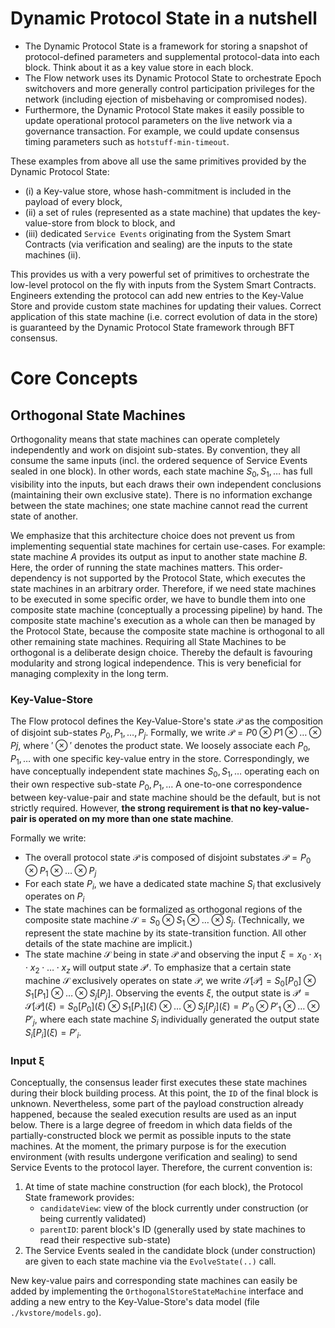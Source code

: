 # Dynamic Protocol State in a nutshell

- The Dynamic Protocol State is a framework for storing a snapshot of protocol-defined parameters
  and supplemental protocol-data into each block. Think about it as a key value store in each block. 
- The Flow network uses its Dynamic Protocol State to orchestrate Epoch switchovers and more generally control participation privileges
  for the network (including ejection of misbehaving or compromised nodes).
- Furthermore, the Dynamic Protocol State makes it easily possible to update operational protocol parameters on the live network via a governance transaction.
  For example, we could update consensus timing parameters such as `hotstuff-min-timeout`.

These examples from above all use the same primitives provided by the Dynamic Protocol State: 
 - (i) a Key-value store, whose hash-commitment is included in the payload of every block,
 - (ii) a set of rules (represented as a state machine) that updates the key-value-store from block to block, and
 - (iii) dedicated `Service Events` originating from the System Smart Contracts (via verification and sealing) are the inputs to the state machines (ii).  

This provides us with a very powerful set of primitives to orchestrate the low-level protocol on the fly with inputs from the System Smart Contracts.
Engineers extending the protocol can add new entries to the Key-Value Store and provide custom state machines for updating their values.
Correct application of this state machine (i.e. correct evolution of data in the store) is guaranteed by the Dynamic Protocol State framework through BFT consensus. 


# Core Concepts

## Orthogonal State Machines

Orthogonality means that state machines can operate completely independently and work on disjoint
sub-states. By convention, they all consume the same inputs (incl. the ordered sequence of
Service Events sealed in one block). In other words, each state machine $S_0, S_1,\ldots$ has full visibility
into the inputs, but each draws their own independent conclusions (maintaining their own exclusive state).
There is no information exchange between the state machines; one state machine cannot read the current state
of another.

We emphasize that this architecture choice does not prevent us from implementing sequential state
machines for certain use-cases. For example: state machine $A$ provides its output as input to another
state machine $B$. Here, the order of running the state machines matters. This order-dependency is not
supported by the Protocol State, which executes the state machines in an arbitrary order. Therefore,
if we need state machines to be executed in some specific order, we have to bundle them into one composite state
machine (conceptually a processing pipeline) by hand. The composite state machine's execution as a
whole can then be managed by the Protocol State, because the composite state machine is orthogonal
to all other remaining state machines.
Requiring all State Machines to be orthogonal is a deliberate design choice. Thereby the default is
favouring modularity and strong logical independence. This is very beneficial for managing complexity
in the long term.

### Key-Value-Store
The Flow protocol defines the Key-Value-Store's state $\mathcal{P}$ as the composition of disjoint sub-states
$P_0, P_1, \ldots, P_j$. Formally, we write $\mathcal{P} = P0 \otimes P1 \otimes \ldots \otimes Pj$, where $'\otimes'$ denotes the product state. We
loosely associate each $P_0, P_1,\ldots$ with one specific key-value entry in the store. Correspondingly,
we have conceptually independent state machines $S_0, S_1,\ldots$ operating each on their own respective
sub-state $P_0, P_1, \ldots$ A one-to-one correspondence between key-value-pair and state machine should be the
default, but is not strictly required. However, **the strong requirement is that no key-value-pair is operated
on my more than one state machine**.

Formally we write:
- The overall protocol state $\mathcal{P}$ is composed of disjoint substates  $\mathcal{P} = P_0 \otimes P_1 \otimes\ldots\otimes P_j$
- For each state $P_i$, we have a dedicated state machine $S_i$ that exclusively operates on $P_i$
- The state machines can be formalized as orthogonal regions of the composite state machine
  $\mathcal{S} = S_0 \otimes S_1 \otimes \ldots \otimes S_j$. (Technically, we represent the state machine by its state-transition
  function. All other details of the state machine are implicit.)
- The state machine $\mathcal{S}$ being in state $\mathcal{P}$ and observing the input $\xi = x_0\cdot x_1 \cdot x_2 \cdot\ldots\cdot x_z$ will output
  state $\mathcal{P}'$. To emphasize that a certain state machine 𝒮 exclusively operates on state $\mathcal{P}$, we write
  $\mathcal{S}[\mathcal{P}] = S_0[P_0] \otimes S_1[P_1] \otimes\ldots\otimes S_j[P_j]$.
  Observing the events $\xi$, the output state is
  $\mathcal{P}' = \mathcal{S}[\mathcal{P}] (\xi) = S_0 [P_0] (\xi) \otimes S_1 [P_1] (\xi) \otimes\ldots\otimes S_j [P_j] (\xi) = P'_0 \otimes P'_1 \otimes\ldots\otimes P'_j$,
  where each state machine $S_i$ individually generated the output state $S_i [P_i] (\xi) = P'_i$.

### Input ξ
Conceptually, the consensus leader first executes these state machines during their block building
process. At this point, the `ID` of the final block is unknown. Nevertheless, some part of the payload
construction already happened, because the sealed execution results are used as an input below.
There is a large degree of freedom in which data fields of the partially-constructed block we permit as possible inputs to the state
machines. At the moment, the primary purpose is for the execution environment (with results undergone
verification and sealing) to send Service Events to the protocol layer. Therefore, the current
convention is:
1. At time of state machine construction (for each block), the Protocol State framework provides:
   - `candidateView`: view of the block currently under construction (or being currently validated)
   - `parentID`: parent block's ID (generally used by state machines to read their respective sub-state)
2. The Service Events sealed in the candidate block (under construction)
   are given to each state machine via the `EvolveState(..)` call.

New key-value pairs and corresponding state machines can easily be added
by implementing the `OrthogonalStoreStateMachine` interface and adding a new entry to the Key-Value-Store's data model (file `./kvstore/models.go`).
